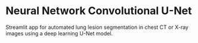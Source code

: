 # Neural Network Convolutional U-Net
Streamlit app for automated lung lesion segmentation in chest CT or X-ray images using a deep learning U-Net model.
